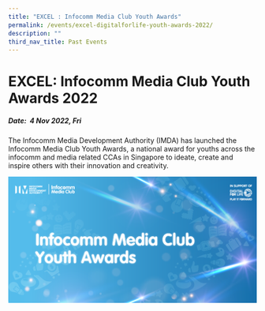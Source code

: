 ```yaml
---
title: "EXCEL : Infocomm Media Club Youth Awards"
permalink: /events/excel-digitalforlife-youth-awards-2022/
description: ""
third_nav_title: Past Events
---
```


# EXCEL: Infocomm Media Club Youth Awards 2022
##### Date:  4 Nov 2022, Fri
The Infocomm Media Development Authority (IMDA) has launched the Infocomm Media Club Youth Awards, a national award for youths across the infocomm and media related CCAs in Singapore to ideate, create and inspire others with their innovation and creativity.

![](/images/Icmclub/IMC%20New%20KV.png)

